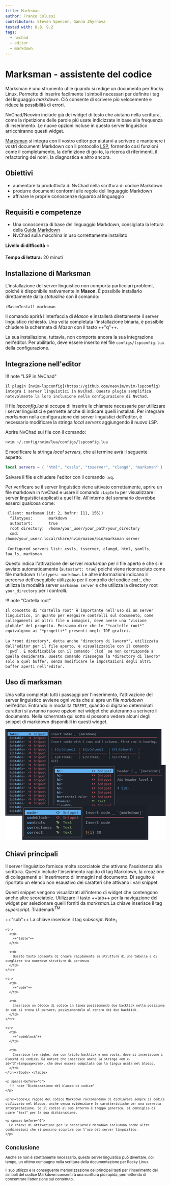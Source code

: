 ```yaml
---
title: Marksman
author: Franco Colussi
contributors: Steven Spencer, Ganna Zhyrnova
tested with: 8.8, 9.2
tags:
  - nvchad
  - editor
  - markdown
---
```


# Marksman - assistente del codice

Marksman è uno strumento utile quando si redige un documento per Rocky Linux. Permette di inserire facilmente i simboli necessari per definire i tag del linguaggio *markdown*. Ciò consente di scrivere più velocemente e riduce la possibilità di errori.

NvChad/Neovim include già dei widget di testo che aiutano nella scrittura, come la ripetizione delle parole più usate indicizzate in base alla frequenza di inserimento. Le nuove opzioni incluse in questo server linguistico arricchiranno questi widget.

[Marksman](https://github.com/artempyanykh/marksman) si integra con il vostro editor per aiutarvi a scrivere e mantenere i vostri documenti Markdown con il protocollo [LSP](https://microsoft.github.io/language-server-protocol/), fornendo così funzioni come il completamento, la definizione di go-to, la ricerca di riferimenti, il refactoring dei nomi, la diagnostica e altro ancora.

## Obiettivi

- aumentare la produttività di NvChad nella scrittura di codice Markdown
- produrre documenti conformi alle regole del linguaggio Markdown
- affinare le proprie conoscenze riguardo al linguaggio

## Requisiti e competenze

- Una conoscenza di base del linguaggio Markdown, consigliata la lettura della [Guida Markdown](https://www.markdownguide.org/)
- NvChad sulla macchina in uso correttamente installato

**Livello di difficoltà** :star:

**Tempo di lettura:** 20 minuti

## Installazione di Marksman

L'installazione del server linguistico non comporta particolari problemi, poiché è disponibile nativamente in **Mason**. È possibile installarlo direttamente dalla *statusline* con il comando:

`:MasonInstall marksman`

Il comando aprirà l'interfaccia di *Mason* e installerà direttamente il server linguistico richiesto. Una volta completata l'installazione binaria, è possibile chiudere la schermata di *Mason* con il tasto ++"q"++.

La sua installazione, tuttavia, non comporta ancora la sua integrazione nell'editor. Per abilitarlo, deve essere inserito nel file `configs/lspconfig.lua` della configurazione.

## Integrazione nell'editor

!!! note "LSP in NvChad"

    Il plugin [nvim-lspconfig](https://github.com/neovim/nvim-lspconfig) integra i server linguistici in NvChad. Questo plugin semplifica notevolmente la loro inclusione nella configurazione di NvChad.

Il file *lspconfig.lua* si occupa di inserire le chiamate necessarie per utilizzare i server linguistici e permette anche di indicare quelli installati. Per integrare *marksman* nella configurazione dei server linguistici dell'editor, è necessario modificare la stringa *local servers* aggiungendo il nuovo LSP.

Aprire NvChad sul file con il comando:

```bash
nvim ~/.config/nvim/lua/configs/lspconfig.lua
```

E modificare la stringa *local servers*, che al termine avrà il seguente aspetto:

```lua
local servers = { "html", "cssls", "tsserver", "clangd", "marksman" }
```

Salvare il file e chiudere l'editor con il comando `:wq`.

Per verificare se il server linguistico viene attivato correttamente, aprire un file markdown in NvChad e usare il comando `:LspInfo` per visualizzare i server linguistici applicati a quel file. All'interno del sommario dovrebbe esserci qualcosa come:

```text
 Client: marksman (id: 2, bufnr: [11, 156])
  filetypes:       markdown
  autostart:       true
  root directory:  /home/your_user/your_path/your_directory
  cmd:             /home/your_user/.local/share/nvim/mason/bin/marksman server

 Configured servers list: cssls, tsserver, clangd, html, yamlls, lua_ls, marksman
```

Questo indica l'attivazione del server *marksman* per il file aperto e che si è avviato automaticamente (`autostart: true`) poiché viene riconosciuto come file markdown `filetypes: markdown`. Le altre informazioni indicano il percorso dell'eseguibile utilizzato per il controllo del codice `cmd:`, che utilizza la modalità server `marksman server` e che utilizza la directory root `your_directory` per i controlli.

!!! note "Cartella root"

    Il concetto di "cartella root" è importante nell'uso di un server linguistico, in quanto per eseguire controlli sul documento, come collegamenti ad altri file o immagini, deve avere una "visione globale" del progetto. Possiamo dire che le "*cartelle root*" equivalgono ai "*progetti*" presenti negli IDE grafici.
    
    La *root directory*, detta anche "directory di lavoro*", utilizzata dall'editor per il file aperto, è visualizzabile con il comando `:pwd`. È modificabile con il comando `:lcd` se non corrisponde a quella desiderata. Questo comando riassegna la *directory di lavoro* solo a quel buffer, senza modificare le impostazioni degli altri buffer aperti nell'editor.

## Uso di marksman

Una volta completati tutti i passaggi per l'inserimento, l'attivazione del server linguistico avviene ogni volta che si apre un file *markdown* nell'editor. Entrando in modalità `INSERT`, quando si digitano determinati caratteri si avranno nuove opzioni nei widget che aiuteranno a scrivere il documento. Nella schermata qui sotto si possono vedere alcuni degli snippet di markdown disponibili in questi widget.

![Marksman Snippets](./images/marksman_snippets.png)

## Chiavi principali

Il server linguistico fornisce molte scorciatoie che attivano l'assistenza alla scrittura. Questo include l'inserimento rapido di tag Markdown, la creazione di collegamenti e l'inserimento di immagini nel documento. Di seguito è riportato un elenco non esaustivo dei caratteri che attivano i vari snippet.

Questi snippet vengono visualizzati all'interno di widget che contengono anche altre scorciatoie. Utilizzare il tasto ++tab++ per la navigazione del widget per selezionare quelli forniti da *marksman*.La chiave inserisce il tag *superscript*. Trademark<sup>TM</td> </tr> 

<tr>
  <td>
    ++"sub"++
  </td>
  
  <td>
    La chiave inserisce il tag <em x-id="3">subscript</em>. Note<sub>1</td> </tr> 
    
    <tr>
      <td>
        ++"table"++
      </td>
      
      <td>
        Questo tasto consente di creare rapidamente la struttura di una tabella e di scegliere tra numerose strutture di partenza
      </td>
    </tr>
    
    <tr>
      <td>
        ++"code"++
      </td>
      
      <td>
        Inserisce un blocco di codice in linea posizionando due backtick nella posizione in cui si trova il cursore, posizionandolo al centro dei due backtick.
      </td>
    </tr>
    
    <tr>
      <td>
        ++"codeblock"++
      </td>
      
      <td>
        Inserisce tre righe, due con triplo backtick e una vuota, dove si inseriscono i blocchi di codice. Da notare che inserisce anche la stringa <em x-id="3">language</em>, che deve essere compilata con la lingua usata nel blocco.
      </td>
    </tr></tbody> </table> 
    
    <p spaces-before="0">
      !!! note "Dichiarazione del blocco di codice"
    </p>
    
    <pre><code>Le regole del codice Markdown raccomandano di dichiarare sempre il codice utilizzato nel blocco, anche senza evidenziare le caratteristiche per una corretta interpretazione. Se il codice al suo interno è troppo generico, si consiglia di usare "text" per la sua dichiarazione.
</code></pre>
    
    <p spaces-before="0">
      Le chiavi di attivazione per le scorciatoie Markdown includono anche altre combinazioni che si possono scoprire con l'uso del server linguistico.
    </p>
    
    

<h2 spaces-before="0">
  Conclusione
</h2>

<p spaces-before="0">
  Anche se non è strettamente necessario, questo server linguistico può diventare, col tempo, un ottimo compagno nella scrittura della documentazione per Rocky Linux.
</p>

<p spaces-before="0">
  Il suo utilizzo e la conseguente memorizzazione dei principali tasti per l'inserimento dei simboli del codice Markdown consentirà una scrittura più rapida, permettendo di concentrare l'attenzione sul contenuto.
</p>
